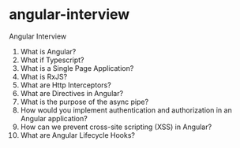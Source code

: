 # angular-interview
Angular Interview
1. What is Angular?
2. What if Typescript?
3. What is a Single Page Application?
4. What is RxJS?
5. What are Http Interceptors?
6. What are Directives in Angular?
7. What is the purpose of the async pipe?
8. How would you implement authentication and authorization in an Angular application?
9. How can we prevent cross-site scripting (XSS) in Angular?
10. What are Angular Lifecycle Hooks?
